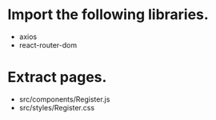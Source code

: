 # Import the following libraries.
* axios
* react-router-dom

# Extract pages.
* src/components/Register.js
* src/styles/Register.css